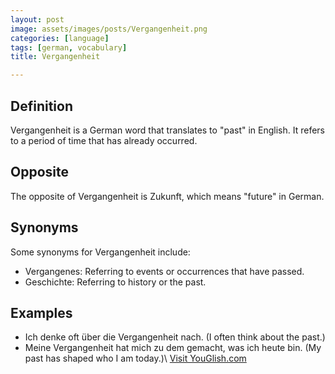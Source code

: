 ```yaml
---
layout: post
image: assets/images/posts/Vergangenheit.png
categories: [language]
tags: [german, vocabulary]
title: Vergangenheit

---
```


## Definition
Vergangenheit is a German word that translates to "past" in English. It refers to a period of time that has already occurred.

## Opposite
The opposite of Vergangenheit is Zukunft, which means "future" in German.

## Synonyms
Some synonyms for Vergangenheit include:
- Vergangenes: Referring to events or occurrences that have passed.
- Geschichte: Referring to history or the past.

## Examples
- Ich denke oft über die Vergangenheit nach. (I often think about the past.)
- Meine Vergangenheit hat mich zu dem gemacht, was ich heute bin. (My past has shaped who I am today.)\ <a id="yg-widget-0" class="youglish-widget" data-query="Vergangenheit" data-lang="german" data-components="8412" data-auto-start="0" data-bkg-color="theme_light" data-title="How%20to%20pronounce%20Vergangenheit%20in%20German"  rel="nofollow" href="https://youglish.com">Visit YouGlish.com</a><script async src="https://youglish.com/public/emb/widget.js" charset="utf-8"></script>